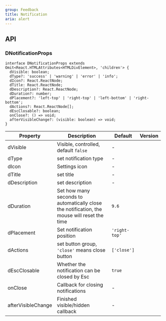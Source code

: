 ```yaml
---
group: Feedback
title: Notification
aria: alert
---
```


## API

### DNotificationProps

```tsx
interface DNotificationProps extends Omit<React.HTMLAttributes<HTMLDivElement>, 'children'> {
  dVisible: boolean;
  dType?: 'success' | 'warning' | 'error' | 'info';
  dIcon?: React.ReactNode;
  dTitle: React.ReactNode;
  dDescription?: React.ReactNode;
  dDuration?: number;
  dPlacement?: 'left-top' | 'right-top' | 'left-bottom' | 'right-bottom';
  dActions?: React.ReactNode[];
  dEscClosable?: boolean;
  onClose?: () => void;
  afterVisibleChange?: (visible: boolean) => void;
}
```

<!-- prettier-ignore-start -->
| Property | Description | Default | Version | 
| --- | --- | --- | --- | 
| dVisible | Visible, controlled, default `false` | - | |
| dType | set notification type | - | |
| dIcon | Settings icon | - | |
| dTitle | set title | - | |
| dDescription | set description | - | |
| dDuration | Set how many seconds to automatically close the notification, the mouse will reset the time | `9.6` | |
| dPlacement | Set notification position | `'right-top'` | |
| dActions | set button group, `'close'` means close button | `['close']` | |
| dEscClosable | Whether the notification can be closed by Esc | `true` | |
| onClose | Callback for closing notifications | - | |
| afterVisibleChange | Finished visible/hidden callback | - | |
<!-- prettier-ignore-end -->
